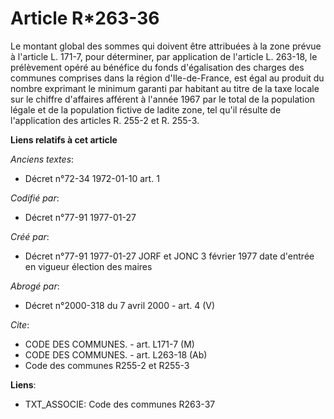 # Article R*263-36

Le montant global des sommes qui doivent être attribuées à la zone      prévue à l'article L. 171-7, pour déterminer, par
application de l'article L. 263-18, le prélèvement opéré au bénéfice du fonds d'égalisation des charges des communes
comprises dans la région d'Ile-de-France, est égal au produit du nombre exprimant le minimum garanti par habitant au titre de
la taxe locale sur le chiffre d'affaires afférent à l'année 1967 par le total de la population légale et de la population
fictive de ladite zone, tel qu'il résulte de l'application des articles R. 255-2 et R. 255-3.

**Liens relatifs à cet article**

_Anciens textes_:

  - Décret n°72-34 1972-01-10 art. 1

_Codifié par_:

  - Décret n°77-91 1977-01-27

_Créé par_:

  - Décret n°77-91 1977-01-27 JORF et JONC 3 février 1977 date d'entrée en vigueur élection des maires

_Abrogé par_:

  - Décret n°2000-318 du 7 avril 2000 - art. 4 (V)

_Cite_:

  - CODE DES COMMUNES. - art. L171-7 (M)
  - CODE DES COMMUNES. - art. L263-18 (Ab)
  - Code des communes R255-2 et R255-3

**Liens**:

  - TXT_ASSOCIE: Code des communes R263-37
